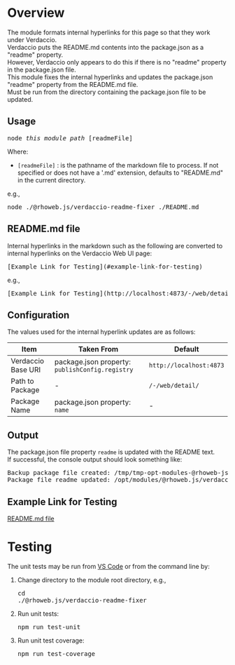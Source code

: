 # Overview

The module formats internal hyperlinks for this page so that they work under Verdaccio.
<br>Verdaccio puts the README.md contents into the package.json as a "readme" property.
<br>However, Verdaccio only appears to do this if there is no "readme" property in the package.json file.
<br>This module fixes the internal hyperlinks and updates the package.json "readme" property from the README.md file.
<br>Must be run from the directory containing the package.json file to be updated.

## Usage

<pre>node <i>this_module_path</i> [readmeFile]</pre>

Where:
  - <code>[readmeFile]</code> : is the pathname of the markdown file to process. If not specified or does not have a '.md' extension, defaults to "README.md" in the current directory.

e.g.,

<pre>node ./@rhoweb.js/verdaccio-readme-fixer ./README.md</pre>

## README.md file

Internal hyperlinks in the markdown such as the following are converted to internal hyperlinks on the Verdaccio Web UI page:

<pre>[Example Link for Testing](#example-link-for-testing)</pre>

e.g.,

<pre>[Example Link for Testing](http://localhost:4873/-/web/detail/verdaccio-readme-fixer#example-link-for-testing)</pre>

## Configuration

The values used for the internal hyperlink updates are as follows:

| Item | Taken From | Default |
| ---- | ---------- | ------- |
| Verdaccio Base URI | package.json property: ```publishConfig.registry``` | ```http://localhost:4873``` |
| Path to Package | - | ```/-/web/detail/``` |
| Package Name | package.json property: ```name``` | - |

## Output

The package.json file property ```readme``` is updated with the README text.
<br>If successful, the console output should look something like:

<pre>
Backup package file created: /tmp/tmp-opt-modules-@rhoweb-js-verdaccio-readme-fixer-package-json.73543
Package file readme updated: /opt/modules/@rhoweb.js/verdaccio-readme-fixer/package.json
</pre>

## Example Link for Testing

[README.md file](#readmemd-file)

# Testing

The unit tests may be run from [VS Code](https://code.visualstudio.com/) or from the command line by:

1. Change directory to the module root directory, e.g., <pre>cd ./@rhoweb.js/verdaccio-readme-fixer</pre>
1. Run unit tests: <pre>npm run test-unit</pre>
1. Run unit test coverage: <pre>npm run test-coverage</pre>
